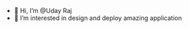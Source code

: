 - 👋 Hi, I’m @Uday Raj
- 👀 I’m interested in design and deploy amazing application

<!---
UdayTribyss/UdayTribyss is a ✨ special ✨ repository because its `README.md` (this file) appears on your GitHub profile.
You can click the Preview link to take a look at your changes.
--->
